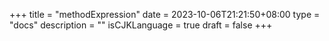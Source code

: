+++
title = "methodExpression"
date = 2023-10-06T21:21:50+08:00
type = "docs"
description = ""
isCJKLanguage = true
draft = false
+++